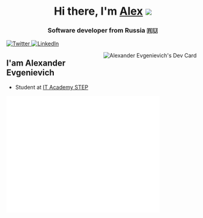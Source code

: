 <h1 align="center">Hi there, I'm <a href="https://itkory.vercel.app/" target="_blank">Alex</a> 
<img src="https://github.com/blackcater/blackcater/raw/main/images/Hi.gif" height="32"/></h1>
<h3 align="center">Software developer from Russia 🇷🇺</h3>
 
<div align="left">
  <a href="https://vk.com/flapi_tapi_ta">
    <img
      src="https://img.shields.io/badge/VK-2CA5E0?style=for-the-badge&logo=VK&logoColor=white"
      alt="Twitter"
    />
  </a>
  <a href="https://t.me/ITKory">
    <img
      src="https://img.shields.io/badge/Telegram-2CA5E0?style=for-the-badge&logo=Telegram&logoColor=white"
      alt="LinkedIn"
    />
  </a>

<a href="https://app.daily.dev/ITKory"><img src="https://api.daily.dev/devcards/c443a42b2de649dba77675c64951ba55.png?r=zy3"  width="250"
      align="right" alt="Alexander Evgenievich's Dev Card"/></a>
</div>

 
 
 



## I'am Alexander Evgenievich

- Student at [IT Academy STEP](https://ru.itstep.org/)
 
 
 <img align="center" src="/github-metrics.svg" alt="Metrics" width="400">
 
 
 
